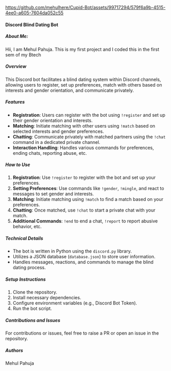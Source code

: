 https://github.com/mehulhere/Cupid-Bot/assets/99717294/579f6a9b-4515-4ee0-a605-7604da052c55
#### Discord Blind Dating Bot
##### About Me:
Hii, I am Mehul Pahuja. This is my first project and I coded this in the first sem of my Btech

##### Overview
This Discord bot facilitates a blind dating system within Discord channels, allowing users to register, set up preferences, match with others based on interests and gender orientation, and communicate privately.

##### Features
- **Registration**: Users can register with the bot using `!register` and set up their gender orientation and interests.
- **Matching**: Initiate matching with other users using `!match` based on selected interests and gender preferences.
- **Chatting**: Communicate privately with matched partners using the `!chat` command in a dedicated private channel.
- **Interaction Handling**: Handles various commands for preferences, ending chats, reporting abuse, etc.

##### How to Use
1. **Registration**: Use `!register` to register with the bot and set up your preferences.
2. **Setting Preferences**: Use commands like `!gender`, `!mingle`, and react to messages to set gender and interests.
3. **Matching**: Initiate matching using `!match` to find a match based on your preferences.
4. **Chatting**: Once matched, use `!chat` to start a private chat with your match.
5. **Additional Commands**: `!end` to end a chat, `!report` to report abusive behavior, etc.

##### Technical Details
- The bot is written in Python using the `discord.py` library.
- Utilizes a JSON database (`database.json`) to store user information.
- Handles messages, reactions, and commands to manage the blind dating process.

##### Setup Instructions
1. Clone the repository.
2. Install necessary dependencies.
3. Configure environment variables (e.g., Discord Bot Token).
4. Run the bot script.

##### Contributions and Issues
For contributions or issues, feel free to raise a PR or open an issue in the repository.

##### Authors
Mehul Pahuja
